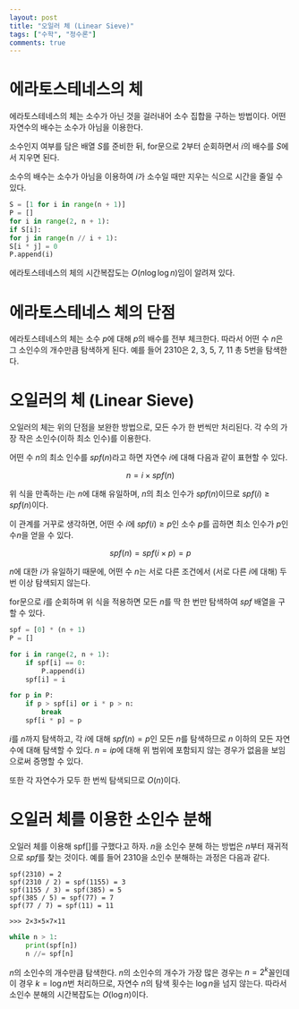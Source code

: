 ```yaml
---
layout: post
title: "오일러 체 (Linear Sieve)"
tags: ["수학", "정수론"]
comments: true
--- 
```


# 에라토스테네스의 체 

에라토스테네스의 체는 소수가 아닌 것을 걸러내어 소수 집합을 구하는 방법이다. 어떤 자연수의 배수는 소수가 아님을 이용한다. 

소수인지 여부를 담은 배열 $S$를 준비한 뒤, for문으로 2부터 순회하면서 $i$의 배수를 $S$에서 지우면 된다. 

소수의 배수는 소수가 아님을 이용하여 $i$가 소수일 때만 지우는 식으로 시간을 줄일 수 있다. 

```python
S = [1 for i in range(n + 1)]
P = []
for i in range(2, n + 1):
if S[i]:
for j in range(n // i + 1):
S[i * j] = 0
P.append(i)
``` 

에라토스테네스의 체의 시간복잡도는 $O(n \log{\log{n}})$임이 알려져 있다. 

# 에라토스테네스 체의 단점 

에라토스테네스의 체는 소수 $p$에 대해 $p$의 배수를 전부 체크한다. 따라서 어떤 수 $n$은 그 소인수의 개수만큼 탐색하게 된다. 예를 들어 2310은 2, 3, 5, 7, 11 총 5번을 탐색한다. 

# 오일러의 체 (Linear Sieve) 

오일러의 체는 위의 단점을 보완한 방법으로, 모든 수가 한 번씩만 처리된다. 각 수의 가장 작은 소인수(이하 최소 인수)를 이용한다. 

어떤 수 $n$의 최소 인수를 $spf(n)$라고 하면 자연수 $i$에 대해 다음과 같이 표현할 수 있다. 

$$ n = i \times spf(n) $$ 

위 식을 만족하는 $i$는 $n$에 대해 유일하며, $n$의 최소 인수가 $spf(n)$이므로 $spf(i) \geq spf(n)$이다. 

이 관계를 거꾸로 생각하면, 어떤 수 $i$에 $spf(i) \geq p$인 소수 $p$를 곱하면 최소 인수가 $p$인 수$n$을 얻을 수 있다. 

$$ spf(n) = spf(i \times p) = p $$ 

$n$에 대한 $i$가 유일하기 때문에, 어떤 수 $n$는 서로 다른 조건에서 (서로 다른 $i$에 대해) 두 번 이상 탐색되지 않는다. 

for문으로 $i$를 순회하며 위 식을 적용하면 모든 $n$를 딱 한 번만 탐색하여 $spf$ 배열을 구할 수 있다. 

```python
spf = [0] * (n + 1)
P = []

for i in range(2, n + 1):
    if spf[i] == 0:
        P.append(i)
    spf[i] = i

for p in P:
    if p > spf[i] or i * p > n:
        break
    spf[i * p] = p
``` 

$i$를 $n$까지 탐색하고, 각 $i$에 대해 $spf(n) = p$인 모든 $n$를 탐색하므로 $n$ 이하의 모든 자연수에 대해 탐색할 수 있다. $n = ip$에 대해 위 범위에 포함되지 않는 경우가 없음을 보임으로써 증명할 수 있다. 

또한 각 자연수가 모두 한 번씩 탐색되므로 $O(n)$이다. 

# 오일러 체를 이용한 소인수 분해 

오일러 체를 이용해 spf[]를 구했다고 하자. $n$을 소인수 분해 하는 방법은 $n$부터 재귀적으로 $spf$를 찾는 것이다. 예를 들어 2310을 소인수 분해하는 과정은 다음과 같다.

```
spf(2310) = 2
spf(2310 / 2) = spf(1155) = 3
spf(1155 / 3) = spf(385) = 5
spf(385 / 5) = spf(77) = 7
spf(77 / 7) = spf(11) = 11

>>> 2×3×5×7×11
```

```python
while n > 1:
    print(spf[n])
    n //= spf[n]
```

$n$의 소인수의 개수만큼 탐색한다. $n$의 소인수의 개수가 가장 많은 경우는 $n = 2^k$꼴인데 이 경우 $k = \log{n}$번 처리하므로, 자연수 $n$의 탐색 횟수는 $\log{n}$을 넘지 않는다. 따라서 소인수 분해의 시간복잡도는 $O(\log{n})$이다.
